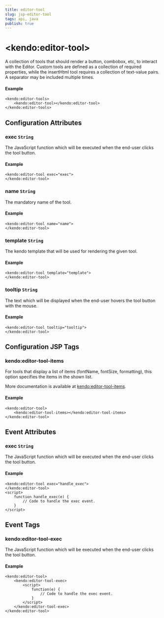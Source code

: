 ```yaml
---
title: editor-tool
slug: jsp-editor-tool
tags: api, java
publish: true
---
```


# \<kendo:editor-tool\>

A collection of tools that should render a button, combobox, etc, to interact with the Editor. Custom tools are defined
as a collection of required properties, while the insertHtml tool requires a collection of text-value pairs. A separator may be included multiple times.

#### Example
    <kendo:editor-tools>
        <kendo:editor-tool></kendo:editor-tool>
    </kendo:editor-tools>

## Configuration Attributes

### exec `String`

The JavaScript function which will be executed when the end-user clicks the tool button.

#### Example
    <kendo:editor-tool exec="exec">
    </kendo:editor-tool>

### name `String`

The mandatory name of the tool.

#### Example
    <kendo:editor-tool name="name">
    </kendo:editor-tool>

### template `String`

The kendo template that will be used for rendering the given tool.

#### Example
    <kendo:editor-tool template="template">
    </kendo:editor-tool>

### tooltip `String`

The text which will be displayed when the end-user hovers the tool button with the mouse.

#### Example
    <kendo:editor-tool tooltip="tooltip">
    </kendo:editor-tool>


##  Configuration JSP Tags

### kendo:editor-tool-items

For tools that display a list of items (fontName, fontSize, formatting), this option specifies the items in the shown list.

More documentation is available at [kendo:editor-tool-items](editor/tool-items).

#### Example

    <kendo:editor-tool>
        <kendo:editor-tool-items></kendo:editor-tool-items>
    </kendo:editor-tool>


## Event Attributes

### exec `String`

The JavaScript function which will be executed when the end-user clicks the tool button.


#### Example
    <kendo:editor-tool exec="handle_exec">
    </kendo:editor-tool>
    <script>
        function handle_exec(e) {
            // Code to handle the exec event.
        }
    </script>

## Event Tags

### kendo:editor-tool-exec

The JavaScript function which will be executed when the end-user clicks the tool button.


#### Example
    <kendo:editor-tool>
        <kendo:editor-tool-exec>
            <script>
                function(e) {
                    // Code to handle the exec event.
                }
            </script>
        </kendo:editor-tool-exec>
    </kendo:editor-tool>

